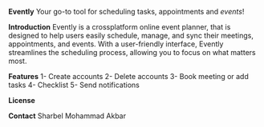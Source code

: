 **Evently**
Your go-to tool for scheduling tasks, appointments and _events_!


**Introduction**
Evently is a crossplatform online event planner, that is designed to help users easily schedule, manage, and sync their meetings, appointments, and events. With a user-friendly interface, Evently streamlines the scheduling process, allowing you to focus on what matters most.


**Features**
1- Create accounts 
2- Delete accounts
3- Book meeting or add tasks
4- Checklist 
5- Send notifications 

**License**

**Contact**
Sharbel
Mohammad
Akbar
